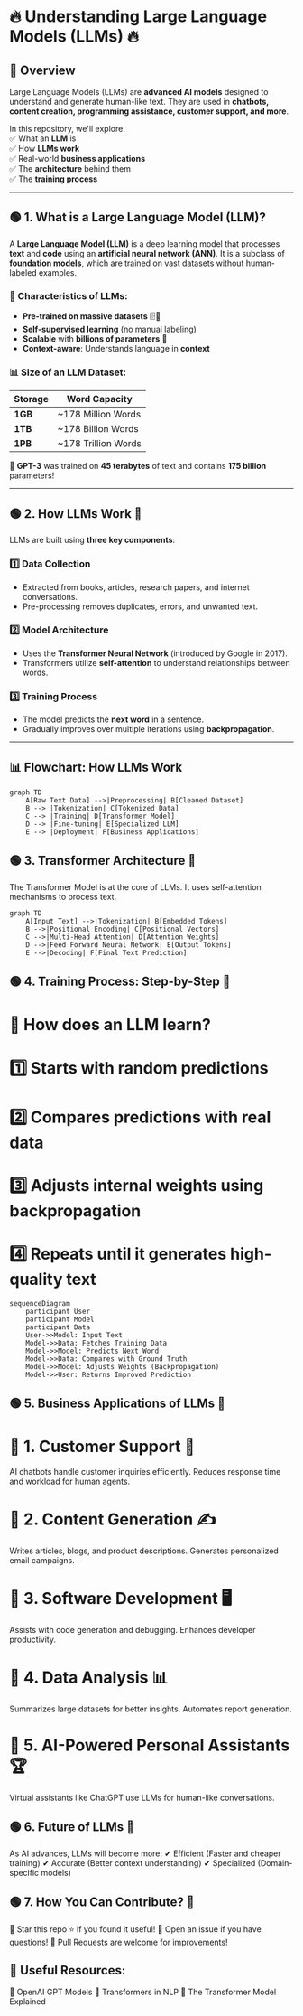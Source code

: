 # 🔥 Understanding Large Language Models (LLMs) 🔥

## 📌 Overview
Large Language Models (LLMs) are **advanced AI models** designed to understand and generate human-like text. They are used in **chatbots, content creation, programming assistance, customer support, and more**. 

In this repository, we'll explore:  
✅ What an **LLM** is  
✅ How **LLMs work**  
✅ Real-world **business applications**  
✅ The **architecture** behind them  
✅ The **training process**  

---

## 🟢 1. What is a Large Language Model (LLM)?

A **Large Language Model (LLM)** is a deep learning model that processes **text** and **code** using an **artificial neural network (ANN)**. It is a subclass of **foundation models**, which are trained on vast datasets without human-labeled examples.  

### 🔹 Characteristics of LLMs:
- **Pre-trained on massive datasets** 🗄️📖
- **Self-supervised learning** (no manual labeling)  
- **Scalable** with **billions of parameters** 🧠  
- **Context-aware**: Understands language in **context**  

### 📊 Size of an LLM Dataset:
| Storage | Word Capacity |
|---------|--------------|
| **1GB** | ~178 Million Words |
| **1TB** | ~178 Billion Words |
| **1PB** | ~178 Trillion Words |

📌 **GPT-3** was trained on **45 terabytes** of text and contains **175 billion** parameters!

---

## 🟢 2. How LLMs Work 🧠

LLMs are built using **three key components**:

### **1️⃣ Data Collection**  
   - Extracted from books, articles, research papers, and internet conversations.
   - Pre-processing removes duplicates, errors, and unwanted text.

### **2️⃣ Model Architecture**  
   - Uses the **Transformer Neural Network** (introduced by Google in 2017).
   - Transformers utilize **self-attention** to understand relationships between words.

### **3️⃣ Training Process**  
   - The model predicts the **next word** in a sentence.
   - Gradually improves over multiple iterations using **backpropagation**.

---

## 📊 Flowchart: How LLMs Work  

```mermaid
graph TD
    A[Raw Text Data] -->|Preprocessing| B[Cleaned Dataset]
    B --> |Tokenization| C[Tokenized Data]
    C --> |Training| D[Transformer Model]
    D --> |Fine-tuning| E[Specialized LLM]
    E --> |Deployment| F[Business Applications]
```

## 🟢 3. Transformer Architecture 📜

The Transformer Model is at the core of LLMs. It uses self-attention mechanisms to process text.

```mermaid
graph TD
    A[Input Text] -->|Tokenization| B[Embedded Tokens]
    B -->|Positional Encoding| C[Positional Vectors]
    C -->|Multi-Head Attention| D[Attention Weights]
    D -->|Feed Forward Neural Network| E[Output Tokens]
    E -->|Decoding| F[Final Text Prediction]
```
## 🟢 4. Training Process: Step-by-Step 🔄

# 📌 How does an LLM learn?
# 1️⃣ Starts with random predictions
# 2️⃣ Compares predictions with real data
# 3️⃣ Adjusts internal weights using backpropagation
# 4️⃣ Repeats until it generates high-quality text


```mermaid
sequenceDiagram
    participant User
    participant Model
    participant Data
    User->>Model: Input Text
    Model->>Data: Fetches Training Data
    Model->>Model: Predicts Next Word
    Model->>Data: Compares with Ground Truth
    Model->>Model: Adjusts Weights (Backpropagation)
    Model->>User: Returns Improved Prediction
```


## 🟢 5. Business Applications of LLMs 🚀

# 📍 1. Customer Support 🤖
AI chatbots handle customer inquiries efficiently.
Reduces response time and workload for human agents.

# 📍 2. Content Generation ✍️
Writes articles, blogs, and product descriptions.
Generates personalized email campaigns.

# 📍 3. Software Development 🖥️
Assists with code generation and debugging.
Enhances developer productivity.

# 📍 4. Data Analysis 📊
Summarizes large datasets for better insights.
Automates report generation.

# 📍 5. AI-Powered Personal Assistants 🏆
Virtual assistants like ChatGPT use LLMs for human-like conversations.


## 🟢 6. Future of LLMs 🚀
As AI advances, LLMs will become more:
✔ Efficient (Faster and cheaper training)
✔ Accurate (Better context understanding)
✔ Specialized (Domain-specific models)

## 🟢 7. How You Can Contribute? 🎯
📌 Star this repo ⭐ if you found it useful!
📌 Open an issue if you have questions!
📌 Pull Requests are welcome for improvements!

## 🔗 Useful Resources:
🔗 OpenAI GPT Models
🔗 Transformers in NLP
🔗 The Transformer Model Explained

